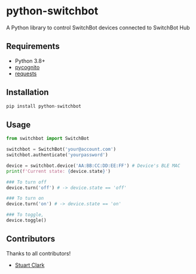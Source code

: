 # python-switchbot
A Python library to control SwitchBot devices connected to SwitchBot Hub

## Requirements
- Python 3.8+
- [pycognito](https://github.com/pvizeli/pycognito)
- [requests](https://requests.readthedocs.io)

## Installation
```python
pip install python-switchbot
```

## Usage
```python
from switchbot import SwitchBot

switchbot = SwitchBot('your@account.com')
switchbot.authenticate('yourpassword')

device = switchbot.device('AA:BB:CC:DD:EE:FF') # Device's BLE MAC
print(f'Current state: {device.state}')

### To turn off
device.turn('off') # -> device.state == 'off'

### To turn on
device.turn('on') # -> device.state == 'on'

### To toggle,
device.toggle()
```

## Contributors
Thanks to all contributors!
- [Stuart Clark](https://github.com/stuart-c)
